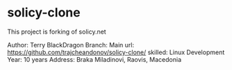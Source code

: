 # solicy-clone
This project is forking of solicy.net

Author: Terry BlackDragon
Branch: Main
url: https://github.com/trajcheandonov/solicy-clone/
skilled: Linux
Development Year: 10 years
Address: Braka Miladinovi, Raovis, Macedonia
